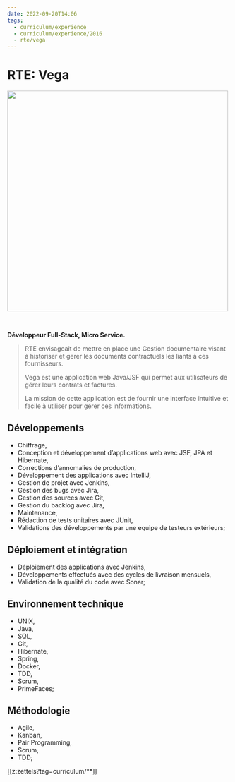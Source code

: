 ```yaml
---
date: 2022-09-20T14:06
tags:
  - curriculum/experience
  - curriculum/experience/2016
  - rte/vega
---
```


# RTE: Vega

<img src="./static/logo/rte-logo.png" width=500 style="margin:auto"/>

$~$

**Développeur Full-Stack, Micro Service.**

> RTE envisageait de mettre en place une Gestion documentaire visant à
> historiser et gerer les documents contractuels les liants à ces
> fournisseurs.
> 
> Vega est une application web Java/JSF qui permet aux utilisateurs de
> gérer leurs contrats et factures.
> 
> La mission de cette application est de fournir une interface intuitive
> et facile à utiliser pour gérer ces informations.

## Développements

-   Chiffrage,
-   Conception et développement d’applications web avec JSF, JPA et
    Hibernate,
-   Corrections d’annomalies de production,
-   Développement des applications avec IntelliJ,
-   Gestion de projet avec Jenkins,
-   Gestion des bugs avec Jira,
-   Gestion des sources avec Git,
-   Gestion du backlog avec Jira,
-   Maintenance,
-   Rédaction de tests unitaires avec JUnit,
-   Validations des développements par une equipe de testeurs
    extérieurs;

## Déploiement et intégration

-   Déploiement des applications avec Jenkins,
-   Développements effectués avec des cycles de livraison mensuels,
-   Validation de la qualité du code avec Sonar;

## Environnement technique
-   UNIX,
-   Java,
-   SQL,
-   Git,
-   Hibernate,
-   Spring,
-   Docker,
-   TDD,
-   Scrum,
-   PrimeFaces;

## Méthodologie

-   Agile,
-   Kanban,
-   Pair Programming,
-   Scrum,
-   TDD;

[[z:zettels?tag=curriculum/**]]
